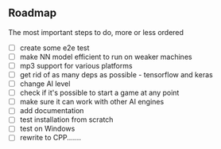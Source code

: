## Roadmap

The most important steps to do, more or less ordered

* [ ] create some e2e test
* [ ] make NN model efficient to run on weaker machines
* [ ] mp3 support for various platforms
* [ ] get rid of as many deps as possible - tensorflow and keras
* [ ] change AI level 
* [ ] check if it's possible to start a game at any point
* [ ] make sure it can work with other AI engines
* [ ] add documentation
* [ ] test installation from scratch
* [ ] test on Windows
* [ ] rewrite to CPP....... 